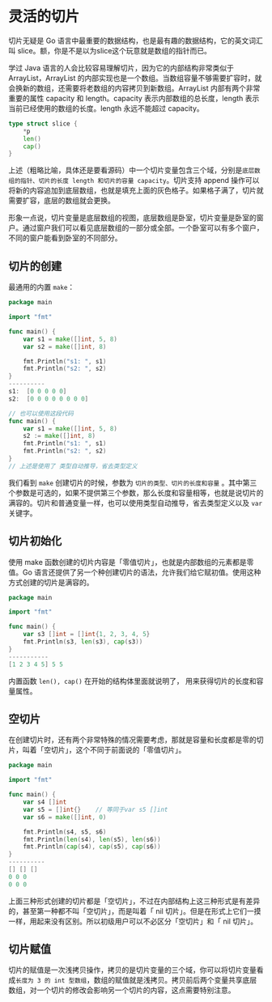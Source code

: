 # 灵活的切片

切片无疑是 Go 语言中最重要的数据结构，也是最有趣的数据结构，它的英文词汇叫 slice。额，你是不是以为slice这个玩意就是数组的指针而已。

学过 Java 语言的人会比较容易理解切片，因为它的内部结构非常类似于 ArrayList，ArrayList 的内部实现也是一个数组。当数组容量不够需要扩容时，就会换新的数组，还需要将老数组的内容拷贝到新数组。ArrayList 内部有两个非常重要的属性 capacity 和 length。capacity 表示内部数组的总长度，length 表示当前已经使用的数组的长度。length 永远不能超过 capacity。

```go 
type struct slice {
    *p
    len()
    cap()
}
```

上述（粗略比喻，具体还是要看源码）中一个切片变量包含三个域，分别是`底层数组的指针、切片的长度 length 和切片的容量 capacity`。切片支持 append 操作可以将新的内容追加到底层数组，也就是填充上面的灰色格子。如果格子满了，切片就需要扩容，底层的数组就会更换。

形象一点说，切片变量是底层数组的视图，底层数组是卧室，切片变量是卧室的窗户。通过窗户我们可以看见底层数组的一部分或全部。一个卧室可以有多个窗户，不同的窗户能看到卧室的不同部分。

## 切片的创建

最通用的内置 `make`：

```go
package main

import "fmt"

func main() {
	var s1 = make([]int, 5, 8)
	var s2 = make([]int, 8)

	fmt.Println("s1: ", s1)
	fmt.Println("s2: ", s2)
}
----------
s1:  [0 0 0 0 0]
s2:  [0 0 0 0 0 0 0 0]

// 也可以使用这段代码
func main() {
	var s1 = make([]int, 5, 8)
	s2 := make([]int, 8)
	fmt.Println("s1: ", s1)
	fmt.Println("s2: ", s2)
}
// 上述是使用了 类型自动推导，省去类型定义
```

我们看到 `make` 创建切片的时候，参数为 `切片的类型、切片的长度和容量` 。其中第三个参数是可选的，如果不提供第三个参数，那么长度和容量相等，也就是说切片的满容的。切片和普通变量一样，也可以使用类型自动推导，省去类型定义以及 `var` 关键字。

## 切片初始化

使用 make 函数创建的切片内容是「零值切片」，也就是内部数组的元素都是零值。Go 语言还提供了另一个种创建切片的语法，允许我们给它赋初值。使用这种方式创建的切片是满容的。

```go
package main

import "fmt"

func main() {
	var s3 []int = []int{1, 2, 3, 4, 5}
	fmt.Println(s3, len(s3), cap(s3))
}
-----------
[1 2 3 4 5] 5 5
```

 内置函数 `len(), cap()` 在开始的结构体里面就说明了，  用来获得切片的长度和容量属性。

## 空切片

在创建切片时，还有两个非常特殊的情况需要考虑，那就是容量和长度都是零的切片，叫着「空切片」，这个不同于前面说的「零值切片」。

```go
package main

import "fmt"

func main() {
	var s4 []int
	var s5 = []int{}	// 等同于var s5 []int
	var s6 = make([]int, 0)

	fmt.Println(s4, s5, s6)
	fmt.Println(len(s4), len(s5), len(s6))
	fmt.Println(cap(s4), cap(s5), cap(s6))
}
----------
[] [] []
0 0 0
0 0 0
```

上面三种形式创建的切片都是「空切片」，不过在内部结构上这三种形式是有差异的，甚至第一种都不叫「空切片」，而是叫着「 nil 切片」。但是在形式上它们一摸一样，用起来没有区别。所以初级用户可以不必区分「空切片」和「 nil 切片」。

## 切片赋值

切片的赋值是一次浅拷贝操作，拷贝的是切片变量的三个域，你可以将切片变量看成`长度为 3 的 int 型数组`，数组的赋值就是浅拷贝。拷贝前后两个变量共享底层数组，对一个切片的修改会影响另一个切片的内容，这点需要特别注意。